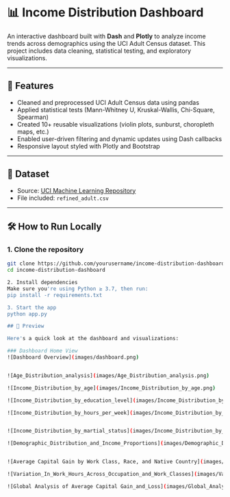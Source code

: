 # 📊 Income Distribution Dashboard

An interactive dashboard built with **Dash** and **Plotly** to analyze income trends across demographics using the UCI Adult Census dataset. This project includes data cleaning, statistical testing, and exploratory visualizations.

---

## 🚀 Features

- Cleaned and preprocessed UCI Adult Census data using pandas
- Applied statistical tests (Mann-Whitney U, Kruskal-Wallis, Chi-Square, Spearman)
- Created 10+ reusable visualizations (violin plots, sunburst, choropleth maps, etc.)
- Enabled user-driven filtering and dynamic updates using Dash callbacks
- Responsive layout styled with Plotly and Bootstrap

---

## 📁 Dataset

- Source: [UCI Machine Learning Repository](https://archive.ics.uci.edu/ml/datasets/adult)
- File included: `refined_adult.csv`

---

## 🛠️ How to Run Locally

### 1. Clone the repository

```bash
git clone https://github.com/yourusername/income-distribution-dashboard.git
cd income-distribution-dashboard

2. Install dependencies
Make sure you're using Python ≥ 3.7, then run:
pip install -r requirements.txt

3. Start the app
python app.py

## 📸 Preview

Here's a quick look at the dashboard and visualizations:

### Dashboard Home View
![Dashboard Overview](images/dashboard.png)


![Age_Distribution_analysis](images/Age_Distribution_analysis.png)

![Income_Distribution_by_age](images/Income_Distribution_by_age.png)

![Income_Distribution_by_education_level](images/Income_Distribution_by_education_level.png)

![Income_Distribution_by_hours_per_week](images/Income_Distribution_by_hours_per_week.png)


![Income_Distribution_by_martial_status](images/Income_Distribution_by_martial_status.png)

![Demographic_Distribution_and_Income_Proportions](images/Demographic_Distribution_and_Income_Proportions.png)


![Average Capital Gain by Work Class, Race, and Native Country](images/Average_Capital_Gain_by_Work_Class_Race_and_Native_Country.png)

![Variation_In_Work_Hours_Across_Occupation_and_Work_Classes](images/Variation_In_Work_Hours_Across_Occupation_and_Work_Classes.png)

![Global Analysis of Average Capital Gain_and_Loss](images/Global_Analysis_of_Average_Capital_Gain_and_Loss.png)


